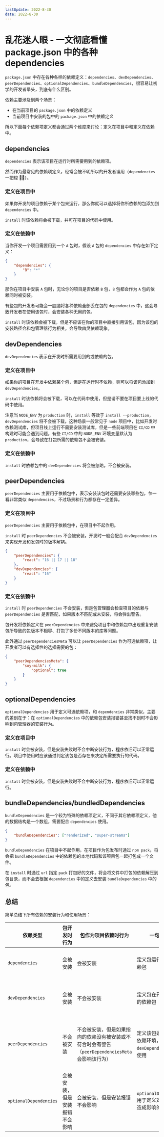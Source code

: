 ```yaml
---
lastUpdate: 2022-8-30
date: 2022-8-30
---
```

# 乱花迷人眼 - 一文彻底看懂 package.json 中的各种 dependencies

`package.json` 中存在各种各样的依赖定义：`dependencies`、`devDependencies`、`peerDependencies`、`optionalDependencies`、`bundleDependencies`，很容易让初学的开发者晕头，到底有什么区别。

依赖主要涉及到两个场景：

-   在当前项目的 `package.json` 中的依赖定义
-   当前项目中安装的包中的 `package.json` 中的依赖定义

所以下面每个依赖项定义都会通过两个维度来讨论：定义在项目中和定义在依赖中。

## dependencies

`dependencies` 表示该项目在运行时所需要用到的依赖项。

然而作为最常见的依赖项定义，经常会被不明所以的开发者误用（`dependencies` 一把梭 🤦‍♂️）。

### 定义在项目中

如果你开发的项目依赖于某个包来运行，那么你就可以选择将你所依赖的包添加到 `dependencies` 中。

`install` 时该依赖将会被下载，并可在项目的代码中使用。

### 定义在依赖中

当你开发一个项目需要用到一个 `A` 包时，假设 `A` 包的 `dependencies` 中存在如下定义：

```json
{
    "dependencies": {
        "B": "*"
    }
}
```

那你在项目中安装 `A` 包时，无论你的项目是否依赖 `B` 包，`B` 包都会作为 `A` 包的依赖同时被安装。

有些包的开发者可能会一股脑将各种依赖全部丢在包的 `dependencies` 中，这会导致开发者在使用该包时，会安装各种无用的包。

`install` 时该依赖会被下载，但是不应该在你的项目中直接引用该包，因为该包的安装路径会和包管理器行为相关，会导致幽灵依赖现象。

## devDependencies

`devDependencies` 表示在开发时所需要用到的或依赖的包。

### 定义在项目中

如果你的项目在开发中依赖某个包，但是在运行时不依赖，则可以将该包添加到 `devDependencies`。

`install` 时该依赖将会被下载，可以在代码中使用，但是请不要在项目要上线的代码中使用。

注意当 `NODE_ENV` 为 `production` 时，`install` 等效于 `install --production`，`devDependencies` 将不会被下载，这种场景一般常见于 `node` 项目中，比如开发时依赖测试库，但项目线上运行不需要安装测试库，但是一些前端项目在 `CI/CD` 中构建时可能会遇到问题，有些 `CI/CD` 中的 `NODE_ENV` 环境变量默认为 `production`，会导致在打包所需的依赖包不会被安装。

### 定义在依赖中

`install` 时依赖包中的 `devDependencies` 将会被忽略，不会被安装。

## peerDependencies

`peerDependencies` 主要用于依赖包中，表示安装该包时还需要安装哪些包，乍一看非常类似 `dependencies`，不过场景和行为都存在一定差异。

### 定义在项目中

`peerDependencies` 主要用于依赖包中，在项目中不起作用。

`install` 时 `peerDependencies` 不会被安装，开发时一般会配合 `devDependencies` 来实现开发和发包时的版本解耦。

```json
{
    "peerDependencies": {
        "react": "16 || 17 || 18"
    },
    "devDependencies": {
        "react": "16"
    }
}
```

### 定义在依赖中

`install` 时 `peerDependencies` 不会安装，但是包管理器会检查项目的依赖与 `peerDependencies` 是否匹配，如果版本不匹配或未安装，将会弹出警告。

包开发将依赖定义在 `peerDependencies` 中来避免项目中和依赖包中出现重复安装包所导致的包版本不相容、打包了多份不同版本的库等问题。

此外通过 `peerDependenciesMeta` 可以让 `peerDependencies` 作为可选依赖项，让开发者可以有选择性的选择需要的包：

```json
{
    "peerDependenciesMeta": {
        "soy-milk": {
            "optional": true
        }
    }
}
```

## optionalDependencies

`optionalDependencies` 用于定义可选依赖项，和 `dependencies` 非常类似，主要的差别在于：在 `optionalDependencies` 中的依赖包安装报错甚至找不到时不会影响到包管理器的安装行为。

### 定义在项目中

`install` 时会被安装，但是安装失败时不会中断安装行为，程序依旧可以正常运行。项目中使用时应该通过判定该包是否存在来决定所需要执行的代码。

### 定义在依赖中

`install` 时会被安装，但是安装失败时不会中断安装行为，程序依旧可以正常运行。

## bundleDependencies/bundledDependencies

`bundleDependencies` 是一个较为特殊的依赖项定义，不同于其它依赖项定义，他的数据结构是一个数组，需要配合 `dependencies` 使用。

```json
{
    "bundleDependencies": ["renderized", "super-streams"]
}
```

`bundleDependencies` 在项目中不起作用，在项目作为包发布时通过 `npm pack`，将会把 `bundleDependencies` 中的依赖包的本地代码和该项目包一起打包成一个文件。

在 `install` 时通过 `url` 指定 `pack` 打包好的文件，将会将文件中打包的依赖解压到包目录，而不会去根据 `dependencies` 中的定义去安装 `bundleDependencies` 中的包。

## 总结

简单总结下所有依赖的安装行为和使用场景：

| 依赖类型 | 包开发时行为 | 包作为项目依赖时行为 | 一句话总结 | 举例 |
| --- | --- | --- | --- | --- |
| `dependencies` | 会被安装 | 会被安装 | 定义包运行所需要的依赖包 | 某前端项目使用 `react` 进行开发，需要将 `react` 添加到 `dependencies` 中 |
| `devDependencies` | 会被安装 | 不会被安装 | 定义包在开发时所需要的依赖包 | `antd` 使用了 `@testing-library/react` 进行测试，需要将 `@testing-library/react` 添加到 `devDependencies` 中 |
| `peerDependencies` | 不会被安装 | 不会被安装，但是如果指向的依赖没有被安装或不符合时会有警告（`peerDependenciesMeta` 会影响该行为） | 定义该包运行所需要的依赖环境，一般和 `devDependencies` 一起使用 | `antd` 是一个 `react` 组件库，为了不和使用它的项目中的 `react` 版本定义造成冲突，需要将支持的 `react` 版本添加到 `peerDependencies` 中 |
| `optionalDependencies` | 会被安装，但是安装报错不会影响 | 会被安装，但是安装报错不会影响 | `optionalDependencies` 用于定义对包运行不会造成影响的依赖包 | 一个包在使用 `A` 包进行了某些操作，但是如果 `A` 包不在的话，可以使用别的 `API` 达到同样的效果，可以将 `A` 包添加到 `optionalDependencies` 中 |
